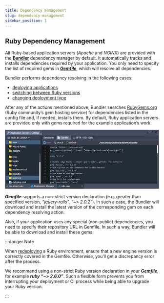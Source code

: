 ```yaml
---
title: Dependency management
slug: dependency-management
sidebar_position: 1
---
```


## Ruby Dependency Management

All Ruby-based application servers (_Apache_ and _NGINX_) are provided with the [**Bundler**](https://bundler.io/) dependency manager by default. It automatically tracks and installs dependencies required by your application. You only need to specify the list of required gems in [**_Gemfile_**](https://bundler.io/guides/gemfile.html), which will resolve all dependencies.

Bundler performs dependency resolving in the following cases:

- [deploying applications](/docs/deployment/deployment-guide)
- [switching between Ruby versions](/docs/category/container-deployment)
- [changing deployment type](/docs/Ruby/Ruby%20Dev%20Center#ruby-application-deployment)

After any of the actions mentioned above, Bundler searches [RubyGems.org](https://rubygems.org/) (Ruby community’s gem hosting service) for dependencies listed in the config file and, if needed, installs them. By default, Ruby application servers are provided only with gems required for the example application’s work.

<div style={{
    display:'flex',
    justifyContent: 'center',
    margin: '0 0 1rem 0'
}}>

![Locale Dropdown](./img/DependencyManagement/01-ruby-gemfile-dependencies.png)

</div>

**_Gemfile_** supports a non-strict version declaration (e.g. greater than specified version, _“jquery-rails”, “~> 2.0.2”_). In such a case, the Bundler will download and install the latest version of the corresponding gem on each dependency resolving action.

Also, if your application uses any special (non-public) dependencies, you need to specify their repository URL in Gemfile. In such a way, Bundler will be able to download and install these gems.

:::danger Note

When [redeploying](/docs/category/container-deployment) a Ruby environment, ensure that a new engine version is correctly covered in the Gemfile. Otherwise, you’ll get a discrepancy error after the process.

We recommend using a non-strict Ruby version declaration in your **_Gemfile_**, for example **_ruby “~> 2.6.0”_**. Such a flexible form prevents you from interrupting your deployment or CI process while being able to upgrade your Ruby version.

:::

